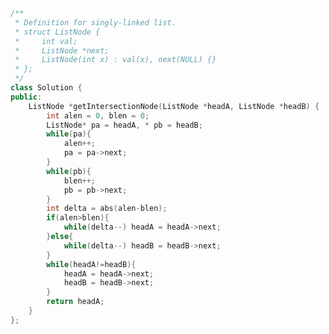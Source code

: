 <!--
 * @Author: your name
 * @Date: 2020-12-01 12:32:54
 * @LastEditTime: 2020-12-01 12:33:09
 * @LastEditors: Please set LastEditors
 * @Description: In User Settings Edit
 * @FilePath: /projects/leetcode/160. 相交链表.md
-->
```c++
/**
 * Definition for singly-linked list.
 * struct ListNode {
 *     int val;
 *     ListNode *next;
 *     ListNode(int x) : val(x), next(NULL) {}
 * };
 */
class Solution {
public:
    ListNode *getIntersectionNode(ListNode *headA, ListNode *headB) {
        int alen = 0, blen = 0;
        ListNode* pa = headA, * pb = headB;
        while(pa){
            alen++;
            pa = pa->next;
        }
        while(pb){
            blen++;
            pb = pb->next;
        }
        int delta = abs(alen-blen);
        if(alen>blen){
            while(delta--) headA = headA->next;
        }else{
            while(delta--) headB = headB->next;
        }
        while(headA!=headB){
            headA = headA->next;
            headB = headB->next;
        }
        return headA;
    }
};
```